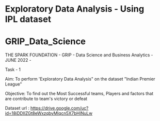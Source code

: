 # Exploratory Data Analysis - Using IPL dataset
# GRIP_Data_Science
THE SPARK FOUNDATION - GRIP - Data Science and Business Analytics - JUNE 2022 - 

Task - 1

Aim:
    To perform 'Exploratory Data Analysis" on the dataset "Indian Premier League"
    
Objective:
         To find out the Most Successful teams, Players and factors that are contribute to team's victory or defeat
         
         
Dataset url : https://drive.google.com/uc?id=18iDDIIZGt8eWxzqbyMIqcn5X7bHINuLw 
